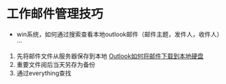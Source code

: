 # 工作邮件管理技巧
- win系统，如何通过搜索查看本地outlook邮件（邮件主题，发件人，收件人）
···
1. 先将邮件文件从服务器保存到本地 [Outlook如何将邮件下载到本地硬盘](https://jingyan.baidu.com/article/e9fb46e14b34bf7520f76648.html) 
2. 重要文件阅后当天另存为备份
3. 通过everything查找